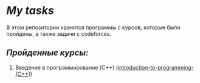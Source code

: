 # _My tasks_

В этом репозитории хранятся программы с курсов, которые были пройдены, а также задачи с codeforces.

## _Пройденные курсы:_
1. Введение в программирование (C++) [(introduction-to-programming-(C++))](https://github.com/MatveyMakhrov/my-tasks/tree/main/introduction-to-programming-(C%2B%2B))
